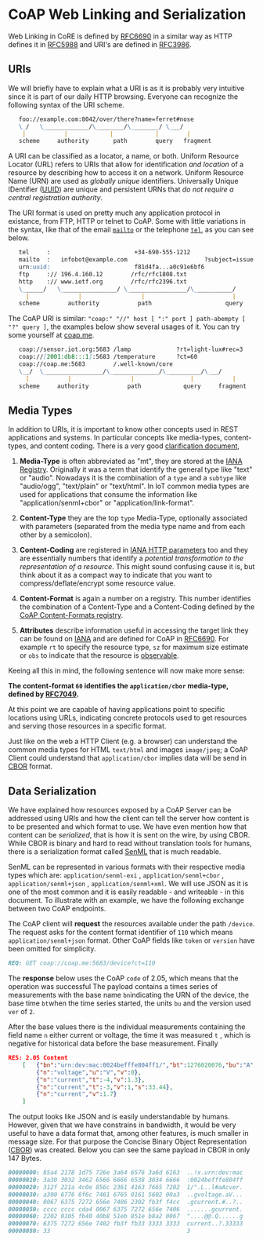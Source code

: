 # CoAP Web Linking and Serialization

Web Linking in CoRE is defined by [RFC6690](https://tools.ietf.org/html/rfc6690) in a similar way as HTTP defines it in [RFC5988](https://tools.ietf.org/html/rfc5988) and URI's are defined in [RFC3986](https://tools.ietf.org/html/rfc3986).

## URIs

We will briefly have to explain what a URI is as it is probably very intuitive since it is part of our daily HTTP browsing. Everyone can recognize the following syntax of the URI scheme.

```md
   foo://example.com:8042/over/there?name=ferret#nose
   \_/   \_____________/\________/\________/ \___/
    |           |            |            |        |
   scheme     authority       path        query   fragment
```

A URI can be classified as a locator, a name, or both. Uniform Resource Locator (URL) refers to URIs that allow for identification *and location* of a resource by describing how to access it on a network. Uniform Resource Name (URN) are used as *globally unique* identifiers. Universally Unique IDentifier ([UUID](https://tools.ietf.org/html/rfc4122)) are unique and persistent URNs that *do not require a central registration authority*.

The URI format is used on pretty much any application protocol in existance, from FTP, HTTP or telnet to CoAP. Some with little variations in the syntax, like that of the email [`mailto`](https://tools.ietf.org/html/rfc6068) or the telephone [`tel`](https://tools.ietf.org/html/rfc3966), as you can see below.

```md
   tel     :                        +34-690-555-1212
   mailto  :   infobot@example.com                      ?subject=issue
   urn:uuid:                        f81d4fa...a0c91e6bf6
   ftp     :// 196.4.160.12        /rfc/rfc1808.txt
   http    :// www.ietf.org        /rfc/rfc2396.txt
   \______/   \________________/ \_________________/\___________/
     |              |                 |                         |
   scheme        authority           path                     query
```

The CoAP URI is similar: `"coap:" "//" host [ ":" port ] path-abempty [ "?" query ]`, the examples below show several usages of it. You can try some yourself at [coap.me](http://coap.me).

```md
   coap://sensor.iot.org:5683 /lamp             ?rt=light-lux#rec=3
   coap://[2001:db8:::1]:5683 /temperature      ?ct=60
   coap://coap.me:5683        /.well-known/core
   \__/  \_________________/\______________/\__________/\___/
     |           |                 |                |           |
   scheme     authority           path            query     fragment
```

## Media Types

In addition to URIs, it is important to know other concepts used in REST applications and systems. In  particular concepts like media-types, content-types, and content coding. There is a very good [clarification document](https://tools.ietf.org/html/draft-bormann-core-media-content-type-format-00), 

1. **Media-Type** is often abbreviated as "mt", they are stored at the [IANA Registry](https://www.iana.org/assignments/media-types/media-types.xhtml). Originally it was a term that identify the general type like "text" or "audio". Nowadays it is the combination of a `type` and a `subtype` like "audio/ogg", "text/plain" or "text/html". In IoT common media types are used for applications that consume the information like "application/senml+cbor" or "application/link-format".

2. **Content-Type** they are the top `type` Media-Type, optionally associated with parameters (separated from the media type name and from each other by a semicolon).

3. **Content-Coding** are registered in [IANA HTTP parameters](http://www.iana.org/assignments/http-parameters) too and they are essentially numbers that identify a *potential transformation to the representation of a resource*. This might sound confusing cause it is, but think about it as a compact way to indicate that you want to compress/deflate/encrypt some resource value.

4. **Content-Format** is again a number on a registry. This number identifies the combination of a Content-Type and a Content-Coding defined by the [CoAP Content-Formats registry](https://www.iana.org/assignments/core-parameters/core-parameters.xhtml).

5. **Attributes** describe information useful in accessing the target link they can be found on [IANA](http://www.iana.org/assignments/http-parameters) and are defined for CoAP in [RFC6690](https://tools.ietf.org/html/rfc6690). For example `rt` to specify the resource type, `sz` for maximum size estimate or `obs` to indicate that the resource is [observable](https://tools.ietf.org/html/rfc7641). 

Keeing all this in mind, the following sentence will now make more sense:

**The content-format `60` identifies the `application/cbor` media-type, defined by [RFC7049](http://www.iana.org/go/rfc7049).**

At this point we are capable of having applications point to specific locations using URLs, indicating concrete protocols used to get resources and serving those resources in a specific format.

Just like on the web a HTTP Client (e.g. a browser) can understand the common media types for HTML `text/html` and  images `image/jpeg`; a CoAP Client could understand that `application/cbor` implies data will be send in [CBOR](http://www.iana.org/go/rfc7049) format.

## Data Serialization

We have explained how resources exposed by a CoAP Server can be addressed using URIs and how the client can tell the server how content is to be presented and which format to use. We have even mention how that content can be *serialized*, that is how it is sent on the wire, by using CBOR.
While CBOR is binary and hard to read without translation tools for humans, there is a serialization format called [SenML](https://tools.ietf.org/html/rfc8428) that is much readable.

SenML can be represented in various formats with their respective media types which are: `application/senml-exi` , `application/senml+cbor` , `application/senml+json` , `application/senml+xml`. We will use JSON as it is one of the most common and it is easily readable - and writeable - in this document. To illustrate with an example, we have the following exchange between two CoAP endpoints.

The CoAP client will **request** the resources available under the path `/device`. The request asks for the content format identifier of `110` which means `application/senml+json` format. Other CoAP fields like `token` or `version` have been omitted for simplicity.

```md
REQ: GET coap://coap.me:5683/device?ct=110
```

The **response** below uses the CoAP `code` of 2.05, which means that the operation was successful The payload contains a times series of measurements with the base name `bn`indicating the URN of the device, the base time `bt`when the time series started, the units `bu` and the version used `ver` of `2`.

After the base values there is the individual measurements containing the field name `n` either current or voltage, the time it was measured `t` , which is negative for historical data before the base measurement. Finally 

```json
RES: 2.05 Content
    [   {"bn":"urn:dev:mac:0024befffe804ff1/","bt":1276020076,"bu":"A","ver":2},
        {"n":"voltage","u":"V","v":0},
        {"n":"current","t":-4,"v":1.3},
        {"n":"current","t":-3,"v":1,"s":33.44},
        {"n":"current","v":1.7}
    ]
```

The output looks like JSON and is easily understandable by humans. However, given that we have constrains in bandwidth, it would be very useful to have a data format that, among other features, is much smaller in message size. For that purpose the Concise Binary Object Representation ([CBOR](https://cbor.io)) was created. Below you can see the same payload in CBOR in only 147 Bytes.

```md
00000000: 85a4 2178 1d75 726e 3a64 6576 3a6d 6163  ..!x.urn:dev:mac
00000010: 3a30 3032 3462 6566 6666 6538 3034 6666  :0024befffe804ff
00000020: 312f 221a 4c0e 856c 2361 4163 7665 7202  1/".L..l#aAcver.
00000030: a300 6776 6f6c 7461 6765 0161 5602 00a3  ..gvoltage.aV...
00000040: 0067 6375 7272 656e 7406 2302 fb3f f4cc  .gcurrent.#..?..
00000050: cccc cccc cda4 0067 6375 7272 656e 7406  .......gcurrent.
00000060: 2202 0105 fb40 40b8 51eb 851e b8a2 0067  "....@@.Q......g
00000070: 6375 7272 656e 7402 fb3f fb33 3333 3333  current..?.33333
00000080: 33                                       3
```